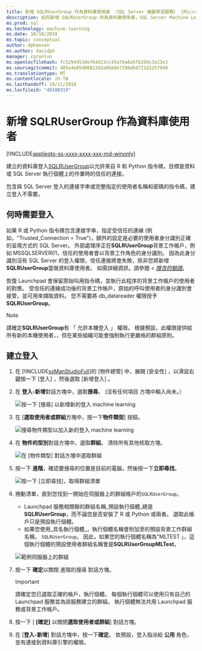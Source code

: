 ```yaml
---
title: 新增 SQLRUserGroup 作為資料庫使用者 （SQL Server 機器學習服務） |Microsoft Docs
description: 如何新增 SQLRUserGroup 作為資料庫使用者，SQL Server Machine Learning 服務。
ms.prod: sql
ms.technology: machine-learning
ms.date: 10/10/2018
ms.topic: conceptual
author: dphansen
ms.author: davidph
manager: cgronlun
ms.openlocfilehash: fc5294453def64d13cc43a74a8a5fb299c3e23e3
ms.sourcegitcommit: 485e4e05d88813d2a8bb8e7296dbd721d125f940
ms.translationtype: MT
ms.contentlocale: zh-TW
ms.lasthandoff: 10/11/2018
ms.locfileid: "49100319"
---
```

# <a name="add-sqlrusergroup-as-a-database-user"></a>新增 SQLRUserGroup 作為資料庫使用者
[!INCLUDE[appliesto-ss-xxxx-xxxx-xxx-md-winonly](../../includes/appliesto-ss-xxxx-xxxx-xxx-md-winonly.md)]

建立的資料庫登入[SQLRUserGroup](../concepts/security.md#sqlrusergroup)以允許來自 R 和 Python 指令碼，目標是資料或 SQL Server 執行個體上的作業時的信任的連接。 

包含與 SQL Server 登入的連接字串或完整指定的使用者名稱和密碼的指令碼，建立登入不需要。

## <a name="when-a-login-is-required"></a>何時需要登入

如果 R 或 Python 指令碼包含連接字串，指定受信任的連線 (例如，"Trusted_Connection = True")，額外的設定是必要的使用者身分識別正確的呈現方式的 SQL Server。 外部處理序正在**SQLRUserGroup**背景工作帳戶，例如 MSSQLSERVER01，信任的使用者會以背景工作角色的身分識別。 因為此身分識別沒有 SQL Server 的登入權限，信任連接將會失敗，除非您將新增**SQLRUserGroup**當做資料庫使用者。 如需詳細資訊，請參閱 < [*隱含的驗證*](../../advanced-analytics/concepts/security.md#implied-authentication)。

恢復 Launchpad 會保留原始叫用指令碼，並執行此程序的背景工作帳戶的使用者的對應。 受信任的連線成功後的背景工作帳戶，原始的呼叫使用者的身分識別會接管，並可用來擷取資料。 您不需要將 db_datareader 權限授予**SQLRUserGroup**。

> [!Note]
>  請確定**SQLRUserGroup**有 「 允許本機登入 」 權限。 根據預設，此權限提供給所有新的本機使用者，，但在某些組織可能會強制執行更嚴格的群組原則。

## <a name="create-a-login"></a>建立登入

1. 在 [!INCLUDE[ssManStudioFull](../../includes/ssmanstudiofull-md.md)]的 [物件總管] 中，展開 [安全性] ，以滑鼠右鍵按一下 [登入] ，然後選取 [新增登入] 。

2. 在 **登入-新增**對話方塊中，選取**搜尋**。 (沒有任何項目 方塊中輸入尚未。）
    
     ![按一下 [搜尋] 以新增新的登入 machine learning](media/implied-auth-login1.png "按一下 加入新的登入 machine learning 搜尋")

3. 在 [**選取使用者或群組**方塊中，按一下**物件類型**] 按鈕。

     ![搜尋物件類型以加入新的登入 machine learning](media/implied-auth-login2.png "搜尋要加入新的登入 machine learning 的物件類型")

4. 在 **物件的型別**對話方塊中，選取**群組**。 清除所有其他核取方塊。

     ![在 [物件類型] 對話方塊中選取群組](media/implied-auth-login3.png "物件類型] 對話方塊中的 [選取群組")

4. 按一下 **進階**，確認要搜尋的位置是目前的電腦，然後按一下**立即尋找**。

     ![按一下 [立即尋找]，取得群組清單](media/implied-auth-login4.png "按一下 [立即尋找]，取得群組清單")

5. 捲動清單，直到您找到一開始在伺服器上的群組帳戶的`SQLRUserGroup`。
    
    + Launchpad 服務相關聯的群組名稱_預設執行個體_總是**SQLRUserGroup**，而不論您是否安裝了 R 或 Python 或兩者。 選取此帳戶只是預設執行個體。
    + 如果您使用_具名執行個體_，執行個體名稱會附加至的預設背景工作群組名稱， `SQLRUserGroup`。 因此，如果您的執行個體名稱為"MLTEST 」，這個執行個體的預設使用者群組名稱會是**SQLRUserGroupMLTest**。
 
     ![範例伺服器上的群組](media/implied-auth-login5.png "範例伺服器上的群組")
   
5. 按一下 **確定**以關閉 進階的搜尋 對話方塊。

    > [!IMPORTANT]
    > 請確定您已選取正確的帳戶，執行個體。 每個執行個體可以使用只有自己的 Launchpad 服務並為該服務建立的群組。 執行個體無法共用 Launchpad 服務或背景工作帳戶。

6. 按一下 [ **[確定]** 以關閉**選取使用者或群組**] 對話方塊。

7. 在 [**登入-新增**] 對話方塊中，按一下**確定**。 依預設，登入指派給 **公用** 角色，並有連接到資料庫引擎的權限。